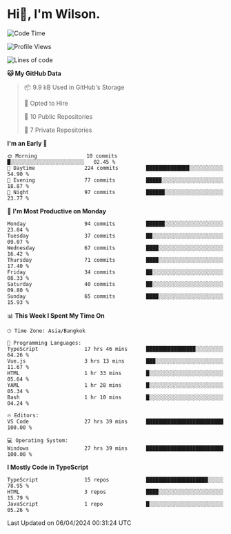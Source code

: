 # Hi👋, I'm Wilson.
<!--START_SECTION:waka-->
![Code Time](http://img.shields.io/badge/Code%20Time-1%2C265%20hrs%2059%20mins-blue)

![Profile Views](http://img.shields.io/badge/Profile%20Views-0-blue)

![Lines of code](https://img.shields.io/badge/From%20Hello%20World%20I%27ve%20Written-188.1%20thousand%20lines%20of%20code-blue)

**🐱 My GitHub Data** 

> 📦 9.9 kB Used in GitHub's Storage 
 > 
> 💼 Opted to Hire
 > 
> 📜 10 Public Repositories 
 > 
> 🔑 7 Private Repositories 
 > 
**I'm an Early 🐤** 

```text
🌞 Morning                10 commits          █░░░░░░░░░░░░░░░░░░░░░░░░   02.45 % 
🌆 Daytime                224 commits         ██████████████░░░░░░░░░░░   54.90 % 
🌃 Evening                77 commits          █████░░░░░░░░░░░░░░░░░░░░   18.87 % 
🌙 Night                  97 commits          ██████░░░░░░░░░░░░░░░░░░░   23.77 % 
```
📅 **I'm Most Productive on Monday** 

```text
Monday                   94 commits          ██████░░░░░░░░░░░░░░░░░░░   23.04 % 
Tuesday                  37 commits          ██░░░░░░░░░░░░░░░░░░░░░░░   09.07 % 
Wednesday                67 commits          ████░░░░░░░░░░░░░░░░░░░░░   16.42 % 
Thursday                 71 commits          ████░░░░░░░░░░░░░░░░░░░░░   17.40 % 
Friday                   34 commits          ██░░░░░░░░░░░░░░░░░░░░░░░   08.33 % 
Saturday                 40 commits          ██░░░░░░░░░░░░░░░░░░░░░░░   09.80 % 
Sunday                   65 commits          ████░░░░░░░░░░░░░░░░░░░░░   15.93 % 
```


📊 **This Week I Spent My Time On** 

```text
🕑︎ Time Zone: Asia/Bangkok

💬 Programming Languages: 
TypeScript               17 hrs 46 mins      ████████████████░░░░░░░░░   64.26 % 
Vue.js                   3 hrs 13 mins       ███░░░░░░░░░░░░░░░░░░░░░░   11.67 % 
HTML                     1 hr 33 mins        █░░░░░░░░░░░░░░░░░░░░░░░░   05.64 % 
YAML                     1 hr 28 mins        █░░░░░░░░░░░░░░░░░░░░░░░░   05.34 % 
Bash                     1 hr 10 mins        █░░░░░░░░░░░░░░░░░░░░░░░░   04.24 % 

🔥 Editors: 
VS Code                  27 hrs 39 mins      █████████████████████████   100.00 % 

💻 Operating System: 
Windows                  27 hrs 39 mins      █████████████████████████   100.00 % 
```

**I Mostly Code in TypeScript** 

```text
TypeScript               15 repos            ████████████████████░░░░░   78.95 % 
HTML                     3 repos             ████░░░░░░░░░░░░░░░░░░░░░   15.79 % 
JavaScript               1 repo              █░░░░░░░░░░░░░░░░░░░░░░░░   05.26 % 
```




 Last Updated on 06/04/2024 00:31:24 UTC
<!--END_SECTION:waka-->
